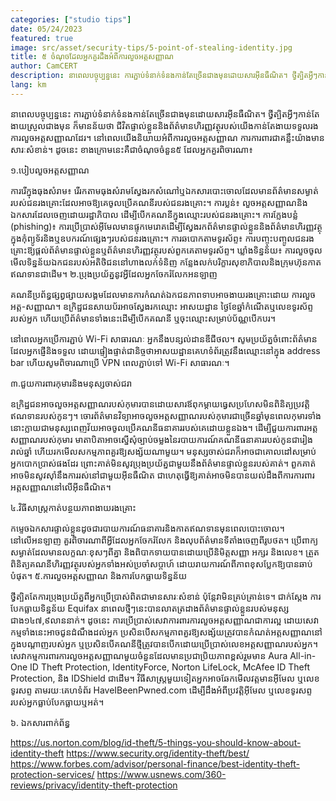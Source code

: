 ```yaml
---
categories: ["studio tips"]
date: 05/24/2023
featured: true
image: src/asset/security-tips/5-point-of-stealing-identity.jpg
title: ៥ ចំណុចដែលអ្នកគួរដឹងអំពីការលួចអត្តសញ្ញាណ
author: CamCERT
description: នាពេលបច្ចុប្បន្ននេះ ការភ្ជាប់ទំនាក់ទំនងកាន់តែច្រើនជាងមុនដោយសារអ៊ីនធឺណិត។ ថ្វីត្បិតអ្វីៗកាន់តែងាយស្រួលជាងមុន
lang: km
---
```


នាពេលបច្ចុប្បន្ននេះ ការភ្ជាប់ទំនាក់ទំនងកាន់តែច្រើនជាងមុនដោយសារអ៊ីនធឺណិត។ ថ្វីត្បិតអ្វីៗកាន់តែងាយស្រួលជាងមុន ក៏មានន័យថា ជីវិតផ្ទាល់ខ្លួននិងព័ត៌មានហិរញ្ញវត្ថុរបស់យើងកាន់តែងាយទទួលរងការលួចអត្តសញ្ញាណដែរ។ នៅពេលយើងនិយាយអំពីការលួចអត្តសញ្ញាណ ការការពារជាគន្លឹះយ៉ាងមានសារៈសំខាន់។ ដូចនេះ ខាងក្រោមនេះគឺជាចំណុចចំនួន៥ ដែលអ្នកគួរពិចារណា៖

១.បៀបលួចអត្តសញ្ញាណ

ការរើក្នុងធុងសំរាម៖ រើរកតាមធុងសំរាមស្វែងរកសំណៅឬឯកសារបោះចោលដែលមានព័ត៌មានសម្ងាត់របស់ជនរងគ្រោះដែលអាចឱ្យគេចូលប្រើគណនីរបស់ជនរងគ្រោះ។
ការប្លន់៖ លួចអត្តសញ្ញាណនិងឯកសារដែលចេញដោយរដ្ឋាភិបាល ដើម្បីបើកគណនីក្នុងឈ្មោះរបស់ជនរងគ្រោះ។
ការក្លែងបន្លំ (phishing)៖ ការប្រើប្រាស់អ៊ីមែលមានផ្ទុកមេរោគដើម្បីស្វែងរកព័ត៌មានផ្ទាល់ខ្លួននិងព័ត៌មានហិរញ្ញវត្ថុក្នុងកុំព្យូទ័រនិងឬឧបករណ៍ផ្សេងៗរបស់ជនរងគ្រោះ។
ការឆបោកតាមទូរស័ព្ទ៖ ការបញ្ចុះបញ្ចូលជនរងគ្រោះឱ្យផ្តល់ព័ត៌មានផ្ទាល់ខ្លួនឬព័ត៌មានហិរញ្ញវត្ថុរបស់ពួកគេតាមទូរស័ព្ទ។
ឃ្លាំងទិន្នន័យ៖ ការលួចចូលមើលទិន្នន័យឯកជនរបស់អតិថិជននៅហាងលក់ទំនិញ កន្លែងលក់បរិក្ខារសុខាភិបាលនិងក្រុមហ៊ុនកាតឥណទានជាដើម។
២.ប្រុងប្រយ័ត្ននូវអ្វីដែលអ្នកចែករំលែកអនឡាញ

គណនីប្រព័ន្ធផ្សព្វផ្សាយសង្គមដែលមានការកំណត់ឯកជនភាពទាបអាចងាយរងគ្រោះដោយ ការលួចអត្ត-សញ្ញាណ។ ឧក្រិដ្ឋជនសាយប័រអាចស្វែងរកឈ្មោះ អាសយដ្ឋាន ថ្ងៃខែឆ្នាំកំណើតឬលេខទូរស័ព្ទរបស់អ្នក ហើយប្រើព័ត៌មានទាំងនេះដើម្បីបើកគណនី ឬចុះឈ្មោះសម្រាប់ប័ណ្ណបើកបរ។

នៅពេលអ្នកប្រើការភ្ជាប់ Wi-Fi សាធារណៈ អ្នកនឹងបន្សល់ដានឌីជីថល។ សូមប្រយ័ត្នចំពោះព័ត៌មានដែលអ្នកផ្ញើនិងទទួល ដោយផ្ទៀងផ្ទាត់ជានិច្ចថាអាសយដ្ឋានគេហទំព័រត្រូវនឹងឈ្មោះនៅក្នុង address bar ហើយសូមពិចារណាប្រើ VPN ពេលភ្ជាប់ទៅ Wi-Fi សាធារណៈ។

៣.ជួយការពារកុមារនិងមនុស្សចាស់ជរា

ឧក្រិដ្ឋជនអាចលួចអត្តសញ្ញាណរបស់កុមារបានដោយសារឪពុកម្តាយធ្វេសប្រហែស ​មិនពិនិត្យប្រវត្តិឥណទានរបស់កូនៗ។ ចោរព័ត៌មានវិទ្យាអាចលួចអត្តសញ្ញាណរបស់កុមារជាច្រើនឆ្នាំមុនពេលកុមារទាំងនោះក្លាយជាមនុស្សពេញវ័យអាចចូលប្រើគណនីធនាគាររបស់គេដោយខ្លួនឯង។ ដើម្បីជួយការពារអត្តសញ្ញាណរបស់កុមារ មាតាបិតាអាចស្នើសុំច្បាប់ចម្លងនៃរបាយការណ៍គណនីធនាគាររបស់កូនជារៀងរាល់ឆ្នាំ ហើយរកមើលសកម្មភាពគួរឱ្យសង្ស័យណាមួយ។ មនុស្សចាស់ជរាក៏អាចជាគោលដៅសម្រាប់អ្នកបោកប្រាស់ផងដែរ ព្រោះគាត់មិនសូវប្រុងប្រយ័ត្នជាមួយនឹងព័ត៌មានផ្ទាល់ខ្លួនរបស់គាត់។ ពួកគាត់អាចមិនសូវស៊ាំនឹងការរស់នៅជាមួយអ៊ីនធឺណិត ជាហេតុធ្វើឱ្យគាត់អាចមិនបានយល់ដឹងពីការការពារអត្តសញ្ញាណនៅលើអ៊ីនធឺណិត។

៤.វិធីសាស្រ្តកាត់បន្ថយភាពងាយរងគ្រោះ

កម្ទេចឯកសារផ្ទាល់ខ្លួនដូចជារបាយការណ៍ធនាគារនិងកាតឥណទានមុនពេលបោះចោល។
នៅលើអនឡាញ គួរពិចារណាពីអ្វីដែលអ្នកចែករំលែក និងលុបព័ត៌មានទីតាំងចេញពីរូបថត។
ប្រើពាក្យសម្ងាត់ដែលមានលក្ខណៈខុសៗពីគ្នា និងពិបាកទាយបានដោយប្រើនិមិត្តសញ្ញា អក្សរ និងលេខ។
ត្រួតពិនិត្យគណនីហិរញ្ញវត្ថុរបស់អ្នកទាំងអស់ប្រចាំសប្តាហ៍ ដោយរាយការណ៍ពីភាពខុសប្លែកឱ្យបានឆាប់បំផុត។
៥.ការលួចអត្តសញ្ញាណ និងការបែកធ្លាយទិន្នន័យ

ថ្វីត្បិតតែការប្រុងប្រយ័ត្នពីអ្នកប្រើប្រាស់ពិតជាមានសារៈសំខាន់ ប៉ុន្តែវាមិនគ្រប់គ្រាន់ទេ។ ជាក់ស្ដែង ការបែកធ្លាយទិន្នន័យ Equifax នាពេលថ្មីៗនេះបានលាតត្រដាងព័ត៌មានផ្ទាល់ខ្លួនរបស់មនុស្សជាង១៤៧,៩លាននាក់។ ដូចនេះ ការប្រើប្រាស់សេវាការពារការលួចអត្តសញ្ញាណជាការល្អ ដោយសេវាកម្មទាំងនេះអាចជូនដំណឹងដល់អ្នក ប្រសិនបើសកម្មភាពគួរឱ្យសង្ស័យត្រូវបានកំណត់អត្តសញ្ញាណនៅក្នុងបណ្តាញរបស់អ្នក ឬប្រសិនបើគណនីថ្មីត្រូវបានបើកដោយប្រើប្រាស់លេខអត្តសញ្ញាណរបស់អ្នក។ សេវាកម្មការពារការលួចអត្តសញ្ញាណមួយចំនួនដែលមានប្រជាប្រិយភាពខ្ពស់រួមមាន Aura All-in-One ID Theft Protection, IdentityForce, Norton LifeLock, McAfee ID Theft Protection, និង IDShield ជាដើម។ វិធីសាស្ត្រមួយទៀតអ្នកអាចឆែកមើលវត្តមានអ៊ីមែល ឬលេខទូរសព្ទ តាមរយៈគេហទំព័រ HaveIBeenPwned.com ដើម្បីដឹងអំពីប្រវត្តិអ៊ីមែល ឬលេខទូរសព្ទរបស់អ្នកធ្លាប់បែកធ្លាយឬអត់។

៦. ឯកសារពាក់ព័ន្ធ

https://us.norton.com/blog/id-theft/5-things-you-should-know-about-identity-theft
https://www.security.org/identity-theft/best/
https://www.forbes.com/advisor/personal-finance/best-identity-theft-protection-services/
https://www.usnews.com/360-reviews/privacy/identity-theft-protection

